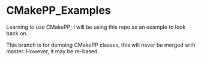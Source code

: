 # CMakePP_Examples
Learning to use CMakePP; I will be using this repo as an example to look back on.

This branch is for demoing CMakePP classes, this will never be merged with master. However, it may be re-based.